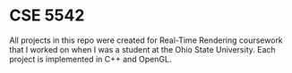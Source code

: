 CSE 5542
=======

All projects in this repo were created for Real-Time Rendering coursework that I
worked on when I was a student at the Ohio State University. Each project is implemented 
in C++ and OpenGL. 
